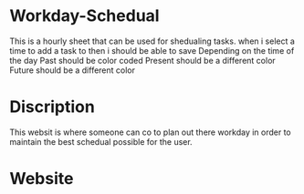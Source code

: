 # Workday-Schedual
This is a hourly sheet that can be used for shedualing tasks.
when i select a time to add a task to 
then i should be able to save
 Depending on the time of the day
 Past should be color coded
 Present should be a different color
 Future should be a different color


# Discription
This websit is where someone can co to plan out there workday in order to maintain the best schedual possible for the user.

# Website 

